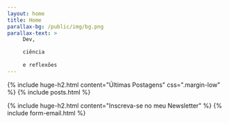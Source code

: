 ```yaml
---
layout: home
title: Home
parallax-bg: /public/img/bg.png
parallax-text: >
     Dev,

     ciência
     
     e reflexões 
---
```

{% include huge-h2.html content="Últimas Postagens" css=".margin-low" %} 
{% include posts.html %} 

{% include huge-h2.html content="Inscreva-se no meu Newsletter" %} 
{% include form-email.html %} 